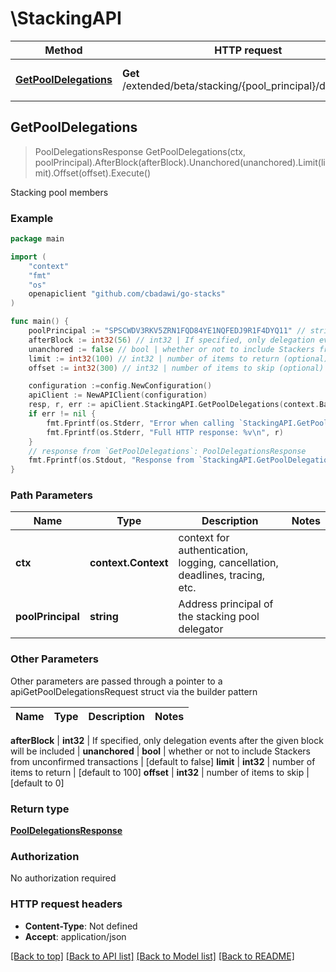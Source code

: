 # \StackingAPI



Method | HTTP request | Description
------------- | ------------- | -------------
[**GetPoolDelegations**](StackingAPI.md#GetPoolDelegations) | **Get** /extended/beta/stacking/{pool_principal}/delegations | Stacking pool members



## GetPoolDelegations

> PoolDelegationsResponse GetPoolDelegations(ctx, poolPrincipal).AfterBlock(afterBlock).Unanchored(unanchored).Limit(limit).Offset(offset).Execute()

Stacking pool members



### Example

```go
package main

import (
	"context"
	"fmt"
	"os"
	openapiclient "github.com/cbadawi/go-stacks"
)

func main() {
	poolPrincipal := "SPSCWDV3RKV5ZRN1FQD84YE1NQFEDJ9R1F4DYQ11" // string | Address principal of the stacking pool delegator
	afterBlock := int32(56) // int32 | If specified, only delegation events after the given block will be included (optional)
	unanchored := false // bool | whether or not to include Stackers from unconfirmed transactions (optional) (default to false)
	limit := int32(100) // int32 | number of items to return (optional) (default to 100)
	offset := int32(300) // int32 | number of items to skip (optional) (default to 0)

	configuration :=config.NewConfiguration()
	apiClient := NewAPIClient(configuration)
	resp, r, err := apiClient.StackingAPI.GetPoolDelegations(context.Background(), poolPrincipal).AfterBlock(afterBlock).Unanchored(unanchored).Limit(limit).Offset(offset).Execute()
	if err != nil {
		fmt.Fprintf(os.Stderr, "Error when calling `StackingAPI.GetPoolDelegations``: %v\n", err)
		fmt.Fprintf(os.Stderr, "Full HTTP response: %v\n", r)
	}
	// response from `GetPoolDelegations`: PoolDelegationsResponse
	fmt.Fprintf(os.Stdout, "Response from `StackingAPI.GetPoolDelegations`: %v\n", resp)
}
```

### Path Parameters


Name | Type | Description  | Notes
------------- | ------------- | ------------- | -------------
**ctx** | **context.Context** | context for authentication, logging, cancellation, deadlines, tracing, etc.
**poolPrincipal** | **string** | Address principal of the stacking pool delegator | 

### Other Parameters

Other parameters are passed through a pointer to a apiGetPoolDelegationsRequest struct via the builder pattern


Name | Type | Description  | Notes
------------- | ------------- | ------------- | -------------

 **afterBlock** | **int32** | If specified, only delegation events after the given block will be included | 
 **unanchored** | **bool** | whether or not to include Stackers from unconfirmed transactions | [default to false]
 **limit** | **int32** | number of items to return | [default to 100]
 **offset** | **int32** | number of items to skip | [default to 0]

### Return type

[**PoolDelegationsResponse**](PoolDelegationsResponse.md)

### Authorization

No authorization required

### HTTP request headers

- **Content-Type**: Not defined
- **Accept**: application/json

[[Back to top]](#) [[Back to API list]](../README.md#documentation-for-api-endpoints)
[[Back to Model list]](../README.md#documentation-for-models)
[[Back to README]](../README.md)

